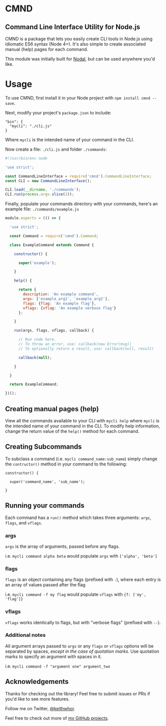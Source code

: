 # CMND
## Command Line Interface Utility for Node.js

CMND is a package that lets you easily create CLI tools in Node.js using
idiomatic ES6 syntax (Node 4+). It's also simple to create associated manual
(help) pages for each command.

This module was initially built for [Nodal](http://nodaljs.com), but
can be used anywhere you'd like.

# Usage

To use CMND, first install it in your Node project with `npm install cmnd --save`.

Next, modify your project's `package.json` to include:

```
"bin": {
  "mycli": "./cli.js"
}
```

Where `mycli` is the intended name of your command in the CLI.

Now create a file: `./cli.js` and folder `./commands`:

```javascript
#!/usr/bin/env node

'use strict';

const CommandLineInterface = require('cmnd').CommandLineInterface;
const CLI = new CommandLineInterface();

CLI.load(__dirname, './commands');
CLI.run(process.argv.slice(2));
```

Finally, populate your commands directory with your commands, here's an example
file: `./commands/example.js`

```javascript
module.exports = (() => {

  'use strict';

  const Command = require('cmnd').Command;

  class ExampleCommand extends Command {

    constructor() {

      super('example');

    }

    help() {

      return {
        description: 'An example command',
        args: ['example_arg1', 'example_arg2'],
        flags: {flag: 'An example flag'},
        vflags: {vflag: 'An example verbose flag'}
      };

    }

    run(args, flags, vflags, callback) {

      // Run code here.
      // To throw an error, use: callback(new Error(msg))
      // To optionally return a result, use: callback(null, result)

      callback(null);

    }

  }

  return ExampleCommand;

})();
```

## Creating manual pages (help)

View all the commands available to your CLI with `mycli help` where `mycli` is
the intended name of your command in the CLI. To modify help information,
change the return value of the `help()` method for each command.

## Creating Subcommands

To subclass a command (i.e. `mycli command_name:sub_name`) simply change the `contructor()`
method in your command to the following:

```
constructor() {

  super('command_name', 'sub_name');

}
```

## Running your commands

Each command has a `run()` method which takes three arguments: `args`, `flags`,
and `vflags`.

### args

`args` is the array of arguments, passed before any flags.

i.e. `mycli command alpha beta` would populate `args` with `['alpha', 'beta']`

### flags

`flags` is an object containing any flags (prefixed with `-`), where each entry
is an array of values passed after the flag

i.e. `mycli command -f my flag` would populate `vflags` with `{f: ['my', 'flag']}`

### vflags

`vflags` works identically to flags, but with "verbose flags" (prefixed
with `--`).

### Additional notes

All argument arrays passed to `args` or any `flags` or `vflags` options will
be separated by spaces, *except in the case of quotation marks*. Use
quotation marks to specify an argument with spaces in it.

i.e. `mycli command -f "argument one" argument_two`

## Acknowledgements

Thanks for checking out the library! Feel free to submit issues or PRs if you'd
like to see more features.

Follow me on Twitter, [@keithwhor](http://twitter.com/keithwhor).

Feel free to check out more of [my GitHub projects](http://github.com/keithwhor).
